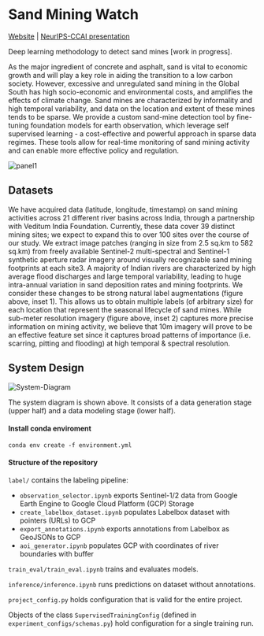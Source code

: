 # Sand Mining Watch 
[Website](http://www.globalpolicy.science/sand-mining-watch) | [NeurIPS-CCAI presentation](https://neurips.cc/virtual/2023/76963)


Deep learning methodology to detect sand mines [work in progress].

As the major ingredient of concrete and asphalt, sand is vital to economic growth and will play a key role in aiding the transition to a low carbon society. However, excessive and unregulated sand mining in the Global South has high socio-economic and environmental costs, and amplifies the effects of climate change. Sand mines are characterized by informality and high temporal variability, and data on the location and extent of these mines tends to be sparse. We provide a custom sand-mine detection tool by fine-tuning foundation models for earth observation, which leverage self supervised learning - a cost-effective and powerful approach in sparse data regimes. These tools allow for real-time monitoring of sand mining activity and can enable more effective policy and regulation.


![panel1](https://github.com/BerkeleySandProject/sandmining-watch/assets/2422530/50def1fa-52b9-4d8d-8c9d-d655d03ecaef)

## Datasets
We have acquired data (latitude, longitude, timestamp) on sand mining activities across 21 different river basins across India, through a partnership with Veditum India Foundation. Currently, these data cover 39 distinct mining sites; we expect to expand this to over 100 sites over the course
of our study. We extract image patches (ranging in size from 2.5 sq.km to 582 sq.km) from freely available Sentinel-2 multi-spectral and Sentinel-1 synthetic aperture radar imagery around visually recognizable sand mining footprints at each site3. A majority of Indian rivers are characterized by high average flood discharges and large temporal variability, leading to huge intra-annual variation in sand deposition rates and mining footprints. We consider these changes to be strong natural label augmentations (figure above, inset 1). This allows us to obtain multiple labels (of arbitrary size) for each location that represent the seasonal lifecycle of sand mines. While sub-meter resolution imagery (figure above, inset 2) captures more precise information on mining activity, we believe that 10m imagery will prove to be an effective feature set since it captures broad patterns of importance (i.e. scarring, pitting and flooding) at high temporal & spectral resolution.


## System Design
![System-Diagram](https://github.com/BerkeleySandProject/sandmining-watch/assets/2422530/a72e09c8-1c81-49e3-858a-dfb8c9375a85)

The system diagram is shown above. It consists of a data generation stage (upper half) and a data modeling stage (lower half).


#### Install conda enviroment
```
conda env create -f environment.yml
```

#### Structure of the repository

`label/` contains the labeling pipeline:
- `observation_selector.ipynb` exports Sentinel-1/2 data from Google Earth Engine to Google Cloud Platform (GCP) Storage
- `create_labelbox_dataset.ipynb` populates Labelbox dataset with pointers (URLs) to GCP
- `export_annotations.ipynb` exports annotations from Labelbox as GeoJSONs to GCP
- `aoi_generator.ipynb` populates GCP with coordinates of river boundaries with buffer


`train_eval/train_eval.ipynb` trains and evaluates models.

`inference/inference.ipynb` runs predictions on dataset without annotations.

`project_config.py` holds configuration that is valid for the entire project.

Objects of the class `SupervisedTrainingConfig` (defined in `experiment_configs/schemas.py`) hold configuration for a single training run.
